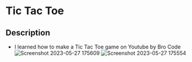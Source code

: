 # Tic Tac Toe

## Description
+ I learned how to make a Tic Tac Toe game on Youtube by Bro Code
![Screenshot 2023-05-27 175609](https://github.com/Psyren05/Tic_Tac_Toe/assets/124075057/7a6e1c89-ad02-4e64-8b6b-61604d94a88d)
![Screenshot 2023-05-27 175554](https://github.com/Psyren05/Tic_Tac_Toe/assets/124075057/7ebbf0ad-2180-4b7e-91ed-ae3cfc957243)
